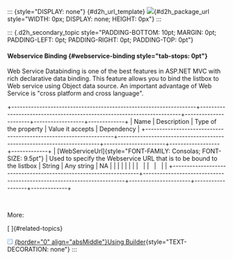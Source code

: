::: {style="DISPLAY: none"}
[](ms-xhelp:///?Id=d2h_url_template){#d2h_url_template} ![](!package_url!){#d2h_package_url style="WIDTH: 0px; DISPLAY: none; HEIGHT: 0px"}
:::

::: {.d2h_secondary_topic style="PADDING-BOTTOM: 10pt; MARGIN: 0pt; PADDING-LEFT: 0pt; PADDING-RIGHT: 0pt; PADDING-TOP: 0pt"}
#### Webservice Binding {#webservice-binding style="tab-stops: 0pt"}

Web Service Databinding is one of the best features in ASP.NET MVC with rich declarative data binding. This feature allows you to bind the listbox to Web service using Object data source. An important advantage of Web Service is \"cross platform and cross language\".

+------------------------------------------------------------------+-----------------------------------------------------------------------+----------------------+------------------+-------------+
| Name                                                             | Description                                                           | Type of the property | Value it accepts | Dependency  |
+------------------------------------------------------------------+-----------------------------------------------------------------------+----------------------+------------------+-------------+
| [WebServiceUrl]{style="FONT-FAMILY: Consolas; FONT-SIZE: 9.5pt"} | Used to specify the Webservice URL that is to be bound to the listbox | String               | Any string       | NA          |
|                                                                  |                                                                       |                      |                  |             |
|                                                                  |                                                                       |                      |                  |             |
+------------------------------------------------------------------+-----------------------------------------------------------------------+----------------------+------------------+-------------+

 

More:

[ ]{#related-topics}

[![](button.gif){border="0" align="absMiddle"}Using Builder](ms-xhelp:///?Id=cc34e88f-b7eb-44b1-83ea-72819a47fc6a){style="TEXT-DECORATION: none"}
:::
